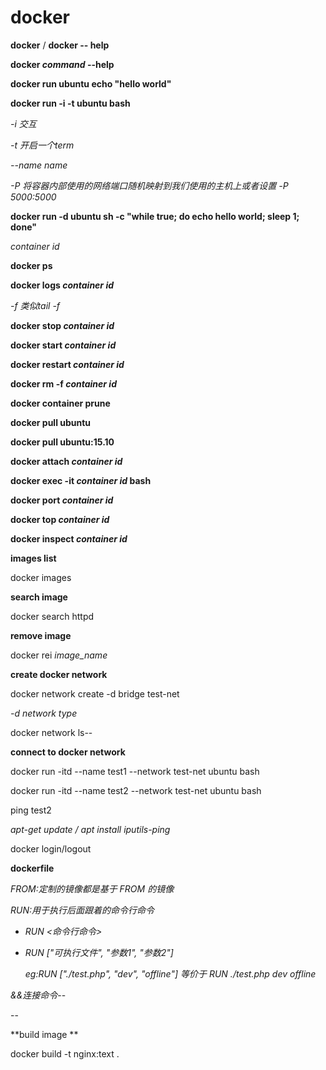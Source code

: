 # docker

<!--help-->

**docker** / **docker -- help**

**docker *command* --help**



**docker run ubuntu echo "hello world"**



**docker run -i -t ubuntu bash**

*-i 交互*

*-t 开启一个term*

*--name name*

*-P 将容器内部使用的网络端口随机映射到我们使用的主机上或者设置 -P 5000:5000*



**docker run -d ubuntu sh -c "while true; do echo hello world; sleep 1; done"**

*container id*



**docker ps**



**docker logs *container id***

*-f 类似tail -f*



**docker stop *container id***



**docker start *container id***

**docker restart *container id***



**docker rm -f *container id***



**docker container prune**



**docker pull ubuntu**

**docker pull ubuntu:15.10**



<!--进入容器-->

**docker attach *container id***

**docker exec -it *container id* bash**



**docker port *container id***



**docker top *container id***



<!--查看 Docker 的底层信息-->

**docker inspect *container id***



**images list**

docker images



**search image**

docker search httpd



**remove image**

docker rei *image_name*



**create docker network**

docker network create -d bridge test-net

*-d network type*

docker network ls--



**connect to docker network**

docker run -itd --name test1 --network test-net ubuntu bash

docker run -itd --name test2 --network test-net ubuntu bash

ping test2

*apt-get update / apt install iputils-ping*



docker login/logout



**dockerfile**

*FROM:定制的镜像都是基于 FROM 的镜像*

*RUN:用于执行后面跟着的命令行命令*

- *RUN <命令行命令>*

- *RUN ["可执行文件", "参数1", "参数2"]*

  *eg:RUN ["./test.php", "dev", "offline"] 等价于 RUN ./test.php dev offline*

*&&连接命令*--  

  

--

**build image ** 

docker build -t nginx:text .

